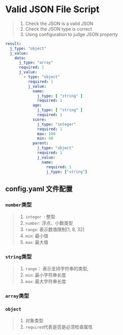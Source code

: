 # Valid JSON File Script
> 1. Check the JSON is a valid JSON
> 2. Check the JSON type is correct
> 3. Using configuration to judge JSON property

```yaml
result:
  j_type: "object"
  j_value:
    data:
      j_type: "array"
      required: 1
      j_value:
        - type: "object"
          required: 1
          j_value:
            name:
              j_type: [ "string" ]
              required: 1
            age:
              j_type: [ "string" ]
              required: 1
            score:
              j_type: "integer"
              required: 1
              max: 100
              min: 40
            parent:
              j_type: "object"
              required: 1
              j_value:
                name:
                  required: 1
                  j_type: ["string"]
```

## config.yaml 文件配置

### `number`类型

> 1. `integer `: 整型
> 2. `number`:  浮点、小数类型
> 3. `range`: 表示数值限制[1, 8, 32]
> 4. `min`: 最小值
> 5. `max`: 最大值

### `string`类型

> 1. `range`： 表示支持字符串的类型,
> 2. `min`:  最小字符串长度
> 3. `max`: 最大字符串长度

### `array`类型

### `object`

> 1. 对象类型
> 2. `required`代表是否是必须检查属性